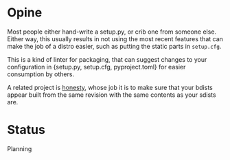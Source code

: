 # Opine

Most people either hand-write a setup.py, or crib one from someone else.  Either
way, this usually results in not using the most recent features that can make
the job of a distro easier, such as putting the static parts in `setup.cfg`.

This is a kind of linter for packaging, that can suggest changes to your
configuration in {setup.py, setup.cfg, pyproject.toml} for easier consumption by
others.

A related project is [honesty](https://pypi.org/project/honesty/), whose job it
is to make sure that your bdists appear built from the same revision with the
same contents as your sdists are.

# Status

Planning
